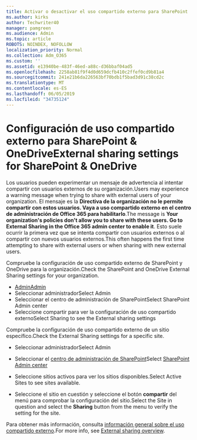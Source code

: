 ```yaml
---
title: Activar o desactivar el uso compartido externo para SharePoint
ms.author: kirks
author: Techwriter40
manager: pamgreen
ms.audience: Admin
ms.topic: article
ROBOTS: NOINDEX, NOFOLLOW
localization_priority: Normal
ms.collection: Adm_O365
ms.custom: ''
ms.assetid: e13940be-483f-46ed-a88c-d36bbaf04ad5
ms.openlocfilehash: 2258ab81f9f4d0d659dcfb410c2ffef0cd9b81a4
ms.sourcegitcommit: 241e21b6da226563bf70bdb1f5bad3d91c38cd2c
ms.translationtype: MT
ms.contentlocale: es-ES
ms.lasthandoff: 06/05/2019
ms.locfileid: "34735124"
---
```

# <a name="external-sharing-settings-for-sharepoint--onedrive"></a><span data-ttu-id="7d6ed-102">Configuración de uso compartido externo para SharePoint & OneDrive</span><span class="sxs-lookup"><span data-stu-id="7d6ed-102">External sharing settings for SharePoint & OneDrive</span></span>

<span data-ttu-id="7d6ed-103">Los usuarios pueden experimentar un mensaje de advertencia al intentar compartir con usuarios externos de su organización.</span><span class="sxs-lookup"><span data-stu-id="7d6ed-103">Users may experience a warning message when trying to share with external users of your organization.</span></span> <span data-ttu-id="7d6ed-104">El mensaje es la **Directiva de la organización no le permite compartir con estos usuarios. Vaya a uso compartido externo en el centro de administración de Office 365 para habilitarlo**.</span><span class="sxs-lookup"><span data-stu-id="7d6ed-104">The message is **Your organization's policies don't allow you to share with these users. Go to External Sharing in the Office 365 admin center to enable it**.</span></span> <span data-ttu-id="7d6ed-105">Esto suele ocurrir la primera vez que se intenta compartir con usuarios externos o al compartir con nuevos usuarios externos.</span><span class="sxs-lookup"><span data-stu-id="7d6ed-105">This often happens the first time attempting to share with external users or when sharing with new external users.</span></span>

<span data-ttu-id="7d6ed-106">Compruebe la configuración de uso compartido externo de SharePoint y OneDrive para la organización.</span><span class="sxs-lookup"><span data-stu-id="7d6ed-106">Check the SharePoint and OneDrive External Sharing settings for your organization.</span></span>

- [<span data-ttu-id="7d6ed-107">Admin</span><span class="sxs-lookup"><span data-stu-id="7d6ed-107">Admin</span></span>](https://admin.microsoft.com/AdminPortal/Home#/homepage">https://admin.microsoft.com/)
- <span data-ttu-id="7d6ed-108">Seleccionar administrador</span><span class="sxs-lookup"><span data-stu-id="7d6ed-108">Select Admin</span></span>
- <span data-ttu-id="7d6ed-109">Seleccionar el centro de administración de SharePoint</span><span class="sxs-lookup"><span data-stu-id="7d6ed-109">Select SharePoint Admin center</span></span>
- <span data-ttu-id="7d6ed-110">Seleccione compartir para ver la configuración de uso compartido externo</span><span class="sxs-lookup"><span data-stu-id="7d6ed-110">Select Sharing to see the External sharing settings</span></span>

<span data-ttu-id="7d6ed-111">Compruebe la configuración de uso compartido externo de un sitio específico.</span><span class="sxs-lookup"><span data-stu-id="7d6ed-111">Check the External Sharing settings for a specific site.</span></span>

- <span data-ttu-id="7d6ed-112">Seleccionar administrador</span><span class="sxs-lookup"><span data-stu-id="7d6ed-112">Select Admin</span></span>

- <span data-ttu-id="7d6ed-113">Seleccionar el [centro de administración de SharePoint](https://admin.microsoft.com/AdminPortal/Home#/homepage">https://admin.microsoft.com/)</span><span class="sxs-lookup"><span data-stu-id="7d6ed-113">Select [SharePoint Admin center](https://admin.microsoft.com/AdminPortal/Home#/homepage">https://admin.microsoft.com/)</span></span>

- <span data-ttu-id="7d6ed-114">Seleccione sitios activos para ver los sitios disponibles.</span><span class="sxs-lookup"><span data-stu-id="7d6ed-114">Select Active Sites to see sites available.</span></span>
- <span data-ttu-id="7d6ed-115">Seleccione el sitio en cuestión y seleccione el botón **compartir** del menú para comprobar la configuración del sitio.</span><span class="sxs-lookup"><span data-stu-id="7d6ed-115">Select the Site in question and select the **Sharing** button from the menu to verify the setting for the site.</span></span>

<span data-ttu-id="7d6ed-116">Para obtener más información, consulta [información general sobre el uso compartido externo](https://docs.microsoft.com/en-us/sharepoint/external-sharing-overview).</span><span class="sxs-lookup"><span data-stu-id="7d6ed-116">For more info, see [External sharing overview](https://docs.microsoft.com/en-us/sharepoint/external-sharing-overview).</span></span>